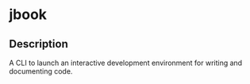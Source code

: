 # jbook

## Description

A CLI to launch an interactive development environment for writing and documenting code.
